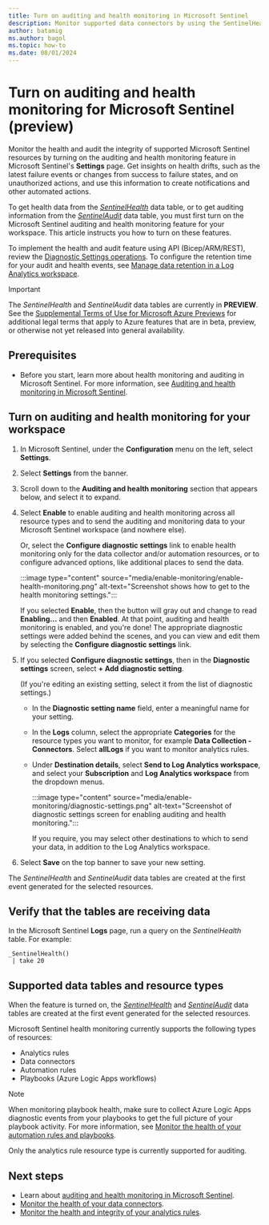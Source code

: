 ```yaml
---
title: Turn on auditing and health monitoring in Microsoft Sentinel
description: Monitor supported data connectors by using the SentinelHealth data table.
author: batamig
ms.author: bagol
ms.topic: how-to
ms.date: 08/01/2024
---
```


# Turn on auditing and health monitoring for Microsoft Sentinel (preview)

Monitor the health and audit the integrity of supported Microsoft Sentinel resources by turning on the auditing and health monitoring feature in Microsoft Sentinel's **Settings** page. Get insights on health drifts, such as the latest failure events or changes from success to failure states, and on unauthorized actions, and use this information to create notifications and other automated actions.

To get health data from the [*SentinelHealth*](health-table-reference.md) data table, or to get auditing information from the [*SentinelAudit*](audit-table-reference.md) data table, you must first turn on the Microsoft Sentinel auditing and health monitoring feature for your workspace. This article instructs you how to turn on these features.

To implement the health and audit feature using API (Bicep/ARM/REST), review the [Diagnostic Settings operations](/rest/api/monitor/diagnostic-settings). To configure the retention time for your audit and health events, see [Manage data retention in a Log Analytics workspace](../azure-monitor/logs/data-retention-configure.md).

> [!IMPORTANT]
>
> The *SentinelHealth* and *SentinelAudit* data tables are currently in **PREVIEW**. See the [Supplemental Terms of Use for Microsoft Azure Previews](https://azure.microsoft.com/support/legal/preview-supplemental-terms/) for additional legal terms that apply to Azure features that are in beta, preview, or otherwise not yet released into general availability.
>

## Prerequisites

- Before you start, learn more about health monitoring and auditing in Microsoft Sentinel. For more information, see [Auditing and health monitoring in Microsoft Sentinel](health-audit.md).

## Turn on auditing and health monitoring for your workspace

1. In Microsoft Sentinel, under the **Configuration** menu on the left, select **Settings**.

1. Select **Settings** from the banner.

1. Scroll down to the **Auditing and health monitoring** section that appears below, and select it to expand.

1. Select **Enable** to enable auditing and health monitoring across all resource types and to send the auditing and monitoring data to your Microsoft Sentinel workspace (and nowhere else). 

    Or, select the **Configure diagnostic settings** link to enable health monitoring only for the data collector and/or automation resources, or to configure advanced options, like additional places to send the data.

    :::image type="content" source="media/enable-monitoring/enable-health-monitoring.png" alt-text="Screenshot shows how to get to the health monitoring settings.":::

    If you selected **Enable**, then the button will gray out and change to read **Enabling...** and then **Enabled**. At that point, auditing and health monitoring is enabled, and you're done! The appropriate diagnostic settings were added behind the scenes, and you can view and edit them by selecting the **Configure diagnostic settings** link.

1. If you selected **Configure diagnostic settings**, then in the **Diagnostic settings** screen, select **+ Add diagnostic setting**.

    (If you're editing an existing setting, select it from the list of diagnostic settings.)

    - In the **Diagnostic setting name** field, enter a meaningful name for your setting.

    - In the **Logs** column, select the appropriate **Categories** for the resource types you want to monitor, for example **Data Collection - Connectors**. Select **allLogs** if you want to monitor analytics rules.

    - Under **Destination details**, select **Send to Log Analytics workspace**, and select your **Subscription** and **Log Analytics workspace** from the dropdown menus.

        :::image type="content" source="media/enable-monitoring/diagnostic-settings.png" alt-text="Screenshot of diagnostic settings screen for enabling auditing and health monitoring.":::

        If you require, you may select other destinations to which to send your data, in addition to the Log Analytics workspace.

1. Select **Save** on the top banner to save your new setting.

The *SentinelHealth* and *SentinelAudit* data tables are created at the first event generated for the selected resources.

## Verify that the tables are receiving data

In the Microsoft Sentinel **Logs** page, run a query on the  *SentinelHealth* table. For example:

```kusto
_SentinelHealth()
 | take 20
```

## Supported data tables and resource types

When the feature is turned on, the [*SentinelHealth*](health-table-reference.md) and [*SentinelAudit*](audit-table-reference.md) data tables are created at the first event generated for the selected resources.

Microsoft Sentinel health monitoring currently supports the following types of resources:

- Analytics rules
- Data connectors
- Automation rules
- Playbooks (Azure Logic Apps workflows)

> [!NOTE]
> When monitoring playbook health, make sure to collect Azure Logic Apps diagnostic events from your playbooks to get the full picture of your playbook activity. For more information, see [Monitor the health of your automation rules and playbooks](monitor-automation-health.md).

Only the analytics rule resource type is currently supported for auditing.

## Next steps

- Learn about [auditing and health monitoring in Microsoft Sentinel](health-audit.md).
- [Monitor the health of your data connectors](monitor-data-connector-health.md).
- [Monitor the health and integrity of your analytics rules](monitor-analytics-rule-integrity.md).
